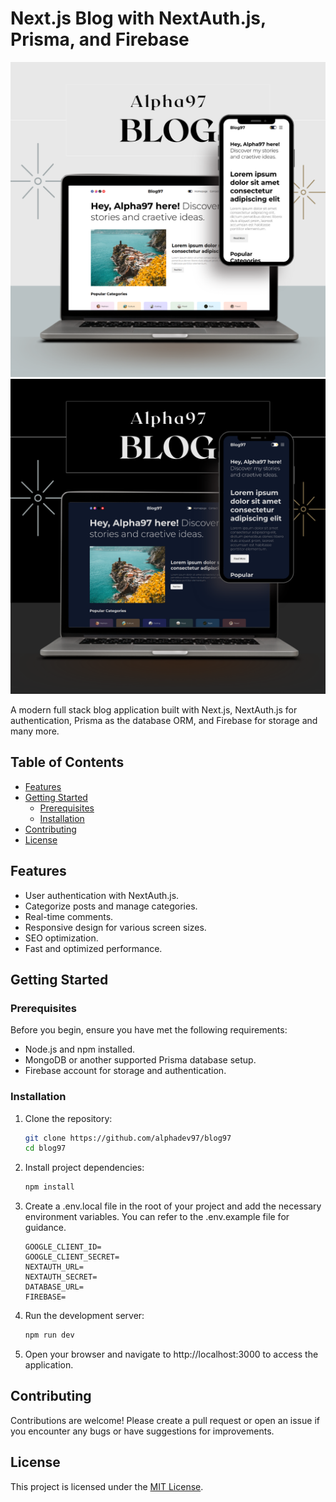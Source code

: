# Next.js Blog with NextAuth.js, Prisma, and Firebase

![Project Preview](./public/blogapp-1.png)
![Project Preview](./public/blogapp-2.png)

A modern full stack blog application built with Next.js, NextAuth.js for authentication, Prisma as the database ORM, and Firebase for storage and many more.

## Table of Contents

- [Features](#features)
- [Getting Started](#getting-started)
  - [Prerequisites](#prerequisites)
  - [Installation](#installation)
- [Contributing](#contributing)
- [License](#license)

## Features

- User authentication with NextAuth.js.
- Categorize posts and manage categories.
- Real-time comments.
- Responsive design for various screen sizes.
- SEO optimization.
- Fast and optimized performance.

## Getting Started

### Prerequisites

Before you begin, ensure you have met the following requirements:

- Node.js and npm installed.
- MongoDB or another supported Prisma database setup.
- Firebase account for storage and authentication.

### Installation

1. Clone the repository:

   ```bash
   git clone https://github.com/alphadev97/blog97
   cd blog97
   ```

2. Install project dependencies:

   ```bash
   npm install
   ```

3. Create a .env.local file in the root of your project and add the necessary environment variables. You can refer to the .env.example file for guidance.

   ```.env
   GOOGLE_CLIENT_ID=
   GOOGLE_CLIENT_SECRET=
   NEXTAUTH_URL=
   NEXTAUTH_SECRET=
   DATABASE_URL=
   FIREBASE=
   ```

4. Run the development server:

   ```bash
   npm run dev
   ```

5. Open your browser and navigate to http://localhost:3000 to access the application.

## Contributing

Contributions are welcome! Please create a pull request or open an issue if you encounter any bugs or have suggestions for improvements.

## License

This project is licensed under the [MIT License](./LICENSE).
